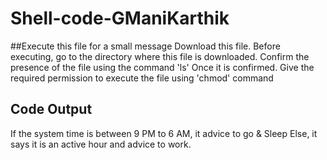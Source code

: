 # Shell-code-GManiKarthik

##Execute this file for a small message
Download this file.
Before executing, go to the directory where this file is downloaded.
Confirm the presence of the file using the command 'ls'
Once it is confirmed. Give the required permission to execute the file using 'chmod' command
## Code Output
If the system time is between 9 PM to 6 AM, it advice to go & Sleep
Else, it says it is an active hour and advice to work.


